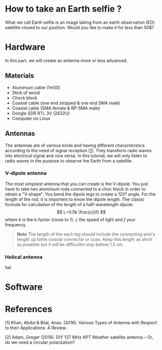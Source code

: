 # How to take an Earth selfie ?

What we call Earth selfie is an image taking from an earth observation (EO) satellite closed to our position. Would you like to make it for less than 50$?
# Hardware

In this part, we will create an antenna more or less advanced.
## Materials
- Aluminium cable (1m50)
- Stick of wood
- Chock block
- Coaxial cable (one end stripped & one end SMA male)
- Coaxial cable (SMA female & RP-SMA male)
- Dongle SDR RTL 3V (2832U)
- Computer on Linux
## Antennas

The antennas are of various kinds and having different characteristics according to the need of signal reception [[1]](#1). They transform radio waves into electrical signal and vice versa. In this tutorial, we will only listen to radio waves in the purpose to observe the Earth from a satellite.
### V-dipole antenna

The most simpliest antenna that you can create is the V-dipole. You just have to take two aluminium rods connected to a choc block in order to obtain a "V-shape". You bend the dipole legs to create a 120° angle.
For the length of the rod, it is importent to know the dipole length. The classic formula for calculation of the length of a half-wavelength dipole:
  $$
 L=0.5k \frac{c}{f}
$$
  where $k$ is the k-factor (close to 1), $c$ the speed of light and $f$ your frequency. 
>  **Note** The length of the each leg should include the connecting wire's length up tothe coaxial connector or coax. Keep this length as short as possible but it will be difficultto stay bellow 1.5 cm.
### Helical antenna

hel
# Software

# References

<a  id="1">[1]</a> Khan, Abdul & Bilal, Anas. (2016). Various Types of Antenna with Respect to their Applications: A Review.

<a  id="2">[2]</a> Adam, Greger (2019). DIY 137 MHz APT Weather satellite antenna – Or, do we need a circular polarization?
